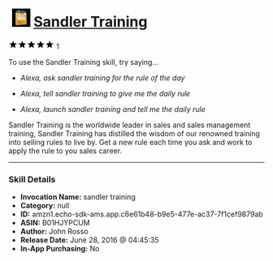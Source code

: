 # &nbsp;<img src="skill_icon" alt="Sandler Training icon" width="36"> [Sandler Training](http://alexa.amazon.com/#skills/amzn1.echo-sdk-ams.app.c6e61b48-b9e5-477e-ac37-7f1cef9879ab)
![5 stars](../../images/ic_star_black_18dp_1x.png)![5 stars](../../images/ic_star_black_18dp_1x.png)![5 stars](../../images/ic_star_black_18dp_1x.png)![5 stars](../../images/ic_star_black_18dp_1x.png)![5 stars](../../images/ic_star_black_18dp_1x.png) 1

To use the Sandler Training skill, try saying...

* *Alexa, ask sandler training for the rule of the day*

* *Alexa, tell sandler training to give me the daily rule*

* *Alexa, launch sandler training and tell me the daily rule*

Sandler Training is the worldwide leader in sales and sales management training, Sandler Training has distilled the wisdom of our renowned training into selling rules to live by. Get a new rule each time you ask and work to apply the rule to you sales career.

***

### Skill Details

* **Invocation Name:** sandler training
* **Category:** null
* **ID:** amzn1.echo-sdk-ams.app.c6e61b48-b9e5-477e-ac37-7f1cef9879ab
* **ASIN:** B01HJYPCUM
* **Author:** John Rosso
* **Release Date:** June 28, 2016 @ 04:45:35
* **In-App Purchasing:** No
